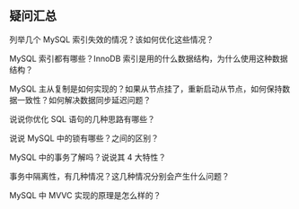 ## 疑问汇总



列举几个 MySQL 索引失效的情况？该如何优化这些情况？

MySQL 索引都有哪些？InnoDB 索引是用的什么数据结构，为什么使用这种数据结构？

MySQL 主从复制是如何实现的？如果从节点挂了，重新启动从节点，如何保持数据一致性？如何解决数据同步延迟问题？

说说你优化 SQL 语句的几种思路有哪些？

说说 MySQL 中的锁有哪些？之间的区别？

MySQL 中的事务了解吗？说说其 4 大特性？

事务中隔离性，有几种情况？这几种情况分别会产生什么问题？

MySQL 中 MVVC 实现的原理是怎么样的？